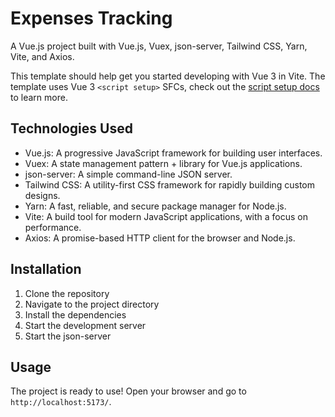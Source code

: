 # Expenses Tracking

A Vue.js project built with Vue.js, Vuex, json-server, Tailwind CSS, Yarn, Vite, and Axios.

This template should help get you started developing with Vue 3 in Vite. The template uses Vue 3 `<script setup>` SFCs, check out the [script setup docs](https://v3.vuejs.org/api/sfc-script-setup.html#sfc-script-setup) to learn more.

## Technologies Used

- Vue.js: A progressive JavaScript framework for building user interfaces.
- Vuex: A state management pattern + library for Vue.js applications.
- json-server: A simple command-line JSON server.
- Tailwind CSS: A utility-first CSS framework for rapidly building custom designs.
- Yarn: A fast, reliable, and secure package manager for Node.js.
- Vite: A build tool for modern JavaScript applications, with a focus on performance.
- Axios: A promise-based HTTP client for the browser and Node.js.

## Installation

1. Clone the repository
2. Navigate to the project directory
3. Install the dependencies
4. Start the development server
5. Start the json-server

## Usage

The project is ready to use! Open your browser and go to `http://localhost:5173/`.
